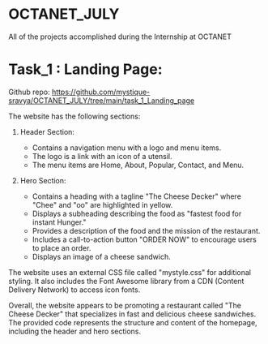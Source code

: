 # OCTANET_JULY
All of the projects accomplished during the Internship at OCTANET

# Task_1 : Landing Page:
Github repo: https://github.com/mystique-sravya/OCTANET_JULY/tree/main/task_1_Landing_page

The website has the following sections:

1. Header Section:
   - Contains a navigation menu with a logo and menu items.
   - The logo is a link with an icon of a utensil.
   - The menu items are Home, About, Popular, Contact, and Menu.

2. Hero Section:
   - Contains a heading with a tagline "The Cheese Decker" where "Chee" and "oo" are highlighted in yellow.
   - Displays a subheading describing the food as "fastest food for instant Hunger."
   - Provides a description of the food and the mission of the restaurant.
   - Includes a call-to-action button "ORDER NOW" to encourage users to place an order.
   - Displays an image of a cheese sandwich.

The website uses an external CSS file called "mystyle.css" for additional styling. It also includes the Font Awesome library from a CDN (Content Delivery Network) to access icon fonts.

Overall, the website appears to be promoting a restaurant called "The Cheese Decker" that specializes in fast and delicious cheese sandwiches. The provided code represents the structure and content of the homepage, including the header and hero sections.
